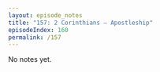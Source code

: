 ```yaml
---
layout: episode_notes
title: "157: 2 Corinthians — Apostleship"
episodeIndex: 160
permalink: /157
---
```

No notes yet.

